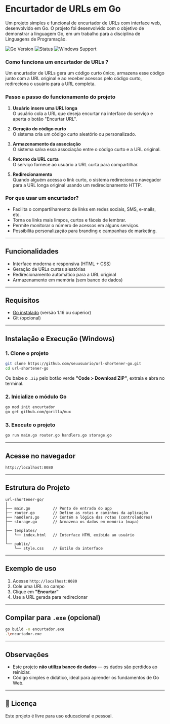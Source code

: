 
# Encurtador de URLs em Go

Um projeto simples e funcional de encurtador de URLs com interface web, desenvolvido em Go.
O projeto foi desenvolvido com o objetivo de demonstrar a linguagem Go, em um trabalho para a disciplina de Linguagens de Programação.

![Go Version](https://img.shields.io/badge/Go-1.16%2B-blue)
![Status](https://img.shields.io/badge/status-em%20desenvolvimento-yellow)
![Windows Support](https://img.shields.io/badge/platform-Windows%20only-blueviolet)


### Como funciona um encurtador de URLs ?
Um encurtador de URLs gera um código curto único, armazena esse código junto com a URL original e ao receber acessos pelo código curto, redireciona o usuário para a URL completa.

### Passo a passo do funcionamento do projeto

1. **Usuário insere uma URL longa**  
   O usuário cola a URL que deseja encurtar na interface do serviço e aperta o botão "Encurtar URL".

2. **Geração do código curto**  
   O sistema cria um código curto aleatório ou personalizado.

3. **Armazenamento da associação**  
   O sistema salva essa associação entre o código curto e a URL original.

4. **Retorno da URL curta**  
   O serviço fornece ao usuário a URL curta para compartilhar.

5. **Redirecionamento**  
   Quando alguém acessa o link curto, o sistema redireciona o navegador para a URL longa original usando um redirecionamento HTTP.

### Por que usar um encurtador?

- Facilita o compartilhamento de links em redes sociais, SMS, e-mails, etc.  
- Torna os links mais limpos, curtos e fáceis de lembrar.  
- Permite monitorar o número de acessos em alguns serviços.  
- Possibilita personalização para branding e campanhas de marketing.

---

## Funcionalidades

- Interface moderna e responsiva (HTML + CSS)
- Geração de URLs curtas aleatórias
- Redirecionamento automático para a URL original
- Armazenamento em memória (sem banco de dados)

---

## Requisitos

- [Go instalado](https://go.dev/dl/) (versão 1.16 ou superior)
- Git (opcional)

---

## Instalação e Execução (Windows)

### 1. Clone o projeto

```bash
git clone https://github.com/seuusuario/url-shortener-go.git
cd url-shortener-go
```

Ou baixe o `.zip` pelo botão verde **"Code > Download ZIP"**, extraia e abra no terminal.

### 2. Inicialize o módulo Go

```bash
go mod init encurtador
go get github.com/gorilla/mux
```

### 3. Execute o projeto

```bash
go run main.go router.go handlers.go storage.go
```

---

## Acesse no navegador

```
http://localhost:8080
```

---

## Estrutura do Projeto

```
url-shortener-go/
│
├── main.go          // Ponto de entrada do app
├── router.go        // Define as rotas e caminhos da aplicação
├── handlers.go      // Contém a lógica das rotas (controladores)
├── storage.go       // Armazena os dados em memória (mapa)
│
├── templates/
│   └── index.html   // Interface HTML exibida ao usuário
│
└── public/
    └── style.css    // Estilo da interface
```

---

## Exemplo de uso

1. Acesse `http://localhost:8080`
2. Cole uma URL no campo
3. Clique em **"Encurtar"**
4. Use a URL gerada para redirecionar

---

## Compilar para `.exe` (opcional)

```bash
go build -o encurtador.exe
.\encurtador.exe
```

---

## Observações

- Este projeto **não utiliza banco de dados** — os dados são perdidos ao reiniciar.
- Código simples e didático, ideal para aprender os fundamentos de Go Web.

---

## 📝 Licença

Este projeto é livre para uso educacional e pessoal.
